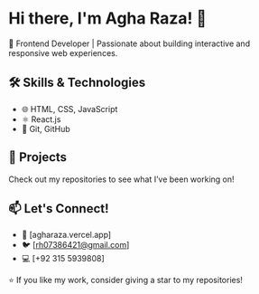 # Hi there, I'm Agha Raza! 👋

🚀 Frontend Developer | Passionate about building interactive and responsive web experiences.

## 🛠 Skills & Technologies
- 🌐 HTML, CSS, JavaScript
- ⚛️ React.js
- 🔧 Git, GitHub

## 📌 Projects
Check out my repositories to see what I’ve been working on! 

## 📫 Let's Connect!
- 💼 [agharaza.vercel.app]
- 🐦 [rh07386421@gmail.com]
- 💻 [+92 315 5939808]

⭐ If you like my work, consider giving a star to my repositories!
